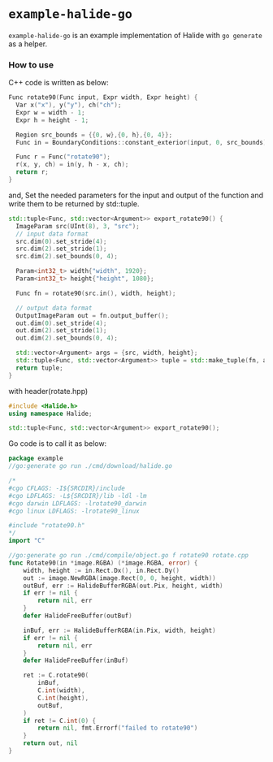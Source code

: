 # `example-halide-go`

`example-halide-go` is an example implementation of Halide with `go generate` as a helper.

### How to use

C++ code is written as below:

```cpp
Func rotate90(Func input, Expr width, Expr height) {
  Var x("x"), y("y"), ch("ch");
  Expr w = width - 1;
  Expr h = height - 1;

  Region src_bounds = {{0, w},{0, h},{0, 4}};
  Func in = BoundaryConditions::constant_exterior(input, 0, src_bounds);

  Func r = Func("rotate90");
  r(x, y, ch) = in(y, h - x, ch);
  return r;
}
```

and, Set the needed parameters for the input and output of the function and write them to be returned by std::tuple.

```cpp
std::tuple<Func, std::vector<Argument>> export_rotate90() {
  ImageParam src(UInt(8), 3, "src");
  // input data format
  src.dim(0).set_stride(4);
  src.dim(2).set_stride(1);
  src.dim(2).set_bounds(0, 4);

  Param<int32_t> width{"width", 1920};
  Param<int32_t> height{"height", 1080};

  Func fn = rotate90(src.in(), width, height);

  // output data format
  OutputImageParam out = fn.output_buffer();
  out.dim(0).set_stride(4);
  out.dim(2).set_stride(1);
  out.dim(2).set_bounds(0, 4);

  std::vector<Argument> args = {src, width, height};
  std::tuple<Func, std::vector<Argument>> tuple = std::make_tuple(fn, args);
  return tuple;
}
```

with header(rotate.hpp)

```cpp
#include <Halide.h>
using namespace Halide;

std::tuple<Func, std::vector<Argument>> export_rotate90();
```

Go code is to call it as below:

```go
package example
//go:generate go run ./cmd/download/halide.go

/*
#cgo CFLAGS: -I${SRCDIR}/include
#cgo LDFLAGS: -L${SRCDIR}/lib -ldl -lm
#cgo darwin LDFLAGS: -lrotate90_darwin
#cgo linux LDFLAGS: -lrotate90_linux

#include "rotate90.h"
*/
import "C"

//go:generate go run ./cmd/compile/object.go f rotate90 rotate.cpp
func Rotate90(in *image.RGBA) (*image.RGBA, error) {
	width, height := in.Rect.Dx(), in.Rect.Dy()
	out := image.NewRGBA(image.Rect(0, 0, height, width))
	outBuf, err := HalideBufferRGBA(out.Pix, height, width)
	if err != nil {
		return nil, err
	}
	defer HalideFreeBuffer(outBuf)

	inBuf, err := HalideBufferRGBA(in.Pix, width, height)
	if err != nil {
		return nil, err
	}
	defer HalideFreeBuffer(inBuf)

	ret := C.rotate90(
		inBuf,
		C.int(width),
		C.int(height),
		outBuf,
	)
	if ret != C.int(0) {
		return nil, fmt.Errorf("failed to rotate90")
	}
	return out, nil
}
```

